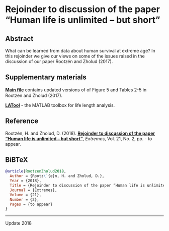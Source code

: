 # Rejoinder to discussion of the paper “Human life is unlimited – but short”

## Abstract
What can be learned from data about human survival at extreme age? In this rejoinder we give our views on some of the issues raised in the discussion of our paper Rootzén and Zholud (2017).

## Supplementary materials
[**Main ﬁle**](https://github.com/OGCJN/Rejoinder-to-discussion-of-the-paper-Human-life-is-unlimited---but-short/blob/master/Supplementary%20Materials/Rejoinder-to-discussion-of-the-paper-'Human-life-is-unlimited-but-short'-%5BSupplementary-Materials%5D.pdf) contains updated versions of  of Figure 5 and Tables 2-5 in Rootzen and Zholud (2017).

[**LATool**](https://github.com/OGCJN/Rejoinder-to-discussion-of-the-paper-Human-life-is-unlimited---but-short/tree/master/Supplementary%20Materials) - the MATLAB toolbox for life length analysis. 

## Reference
Rootzén, H. and Zholud, D. (2018). [**Rejoinder to discussion of the paper “Human life is unlimited – but short”**](http://www.zholud.com/articles/Rejoinder-to-discussion-of-the-paper-'Human-life-is-unlimited-but-short'.pdf), *Extremes*, Vol. 21, No. 2, pp. - to appear.

## BiBTeX

``` BiBTeX
@article{RootzenZholud2018,
  Author = {Rootz\`{e}n, H. and Zholud, D.},
  Year = {2018},
  Title = {Rejoinder to discussion of the paper “Human life is unlimited – but short”},
  Journal = {Extremes},
  Volume = {21},
  Number = {2},
  Pages = {to appear}
}
```

---
Update 2018
